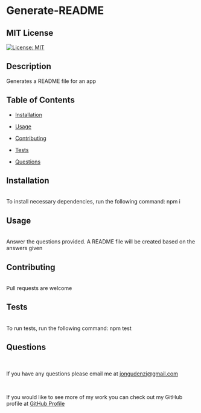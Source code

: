 # Generate-README

  ## MIT License
  [![License: MIT](https://img.shields.io/badge/License-MIT-yellow.svg)](https://opensource.org/licenses/MIT)

  ## Description
  Generates a README file for an app

  ## Table of Contents

  * [Installation](#Installation)

  * [Usage](#usage)

  * [Contributing](#contributing)

  * [Tests](#test)

  * [Questions](#Questions)

## Installation
<br>
To install necessary dependencies, run the following command:
  npm i

## Usage
<br>
  Answer the questions provided. A README file will be created based on the answers given

## Contributing
<br>
  Pull requests are welcome

## Tests
<br>
To run tests, run the following command:
  npm test

## Questions
<br>

If you have any questions please email me at  [jongudenzi@gmail.com](mailto:jongudenzi@gmail.com)

<br>

If you would like to see more of my work you can check out my GitHub profile at [GitHub Profile](https://github.com/jongudenzi)

